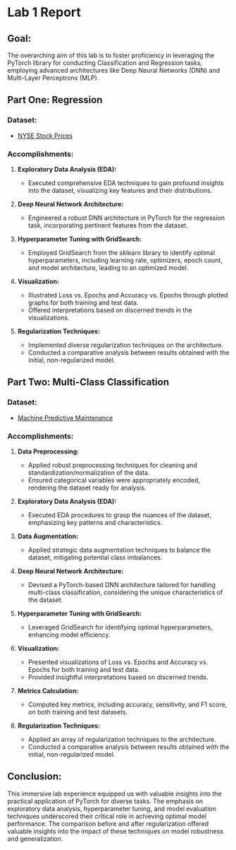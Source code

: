 # Lab 1 Report

## Goal:
The overarching aim of this lab is to foster proficiency in leveraging the PyTorch library for conducting Classification and Regression tasks, employing advanced architectures like Deep Neural Networks (DNN) and Multi-Layer Perceptrons (MLP).

## Part One: Regression
### Dataset:
- [NYSE Stock Prices](https://www.kaggle.com/datasets/dgawlik/nyse)

### Accomplishments:
1. **Exploratory Data Analysis (EDA):**
    - Executed comprehensive EDA techniques to gain profound insights into the dataset, visualizing key features and their distributions.

2. **Deep Neural Network Architecture:**
    - Engineered a robust DNN architecture in PyTorch for the regression task, incorporating pertinent features from the dataset.

3. **Hyperparameter Tuning with GridSearch:**
    - Employed GridSearch from the sklearn library to identify optimal hyperparameters, including learning rate, optimizers, epoch count, and model architecture, leading to an optimized model.

4. **Visualization:**
    - Illustrated Loss vs. Epochs and Accuracy vs. Epochs through plotted graphs for both training and test data.
    - Offered interpretations based on discerned trends in the visualizations.

5. **Regularization Techniques:**
    - Implemented diverse regularization techniques on the architecture.
    - Conducted a comparative analysis between results obtained with the initial, non-regularized model.

## Part Two: Multi-Class Classification
### Dataset:
- [Machine Predictive Maintenance](https://www.kaggle.com/datasets/shivamb/machine-predictive-maintenance-classification)

### Accomplishments:
1. **Data Preprocessing:**
    - Applied robust preprocessing techniques for cleaning and standardization/normalization of the data.
    - Ensured categorical variables were appropriately encoded, rendering the dataset ready for analysis.

2. **Exploratory Data Analysis (EDA):**
    - Executed EDA procedures to grasp the nuances of the dataset, emphasizing key patterns and characteristics.

3. **Data Augmentation:**
    - Applied strategic data augmentation techniques to balance the dataset, mitigating potential class imbalances.

4. **Deep Neural Network Architecture:**
    - Devised a PyTorch-based DNN architecture tailored for handling multi-class classification, considering the unique characteristics of the dataset.

5. **Hyperparameter Tuning with GridSearch:**
    - Leveraged GridSearch for identifying optimal hyperparameters, enhancing model efficiency.

6. **Visualization:**
    - Presented visualizations of Loss vs. Epochs and Accuracy vs. Epochs for both training and test data.
    - Provided insightful interpretations based on discerned trends.

7. **Metrics Calculation:**
    - Computed key metrics, including accuracy, sensitivity, and F1 score, on both training and test datasets.

8. **Regularization Techniques:**
    - Applied an array of regularization techniques to the architecture.
    - Conducted a comparative analysis between results obtained with the initial, non-regularized model.

## Conclusion:
This immersive lab experience equipped us with valuable insights into the practical application of PyTorch for diverse tasks. The emphasis on exploratory data analysis, hyperparameter tuning, and model evaluation techniques underscored their critical role in achieving optimal model performance. The comparison before and after regularization offered valuable insights into the impact of these techniques on model robustness and generalization.
